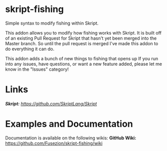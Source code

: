 # skript-fishing
Simple syntax to modify fishing within Skript.


This addon allows you to modify how fishing works with Skript.
It is built off of an existing Pull Request for Skript that hasn't
yet been merged into the Master branch. So until the pull request is
merged I've made this addon to do everything it can do.

This addon adds a bunch of new things to fishing that opens up
If you run into any issues, have questions, or want a new feature added, please let me know in the "Issues" category!

# Links

###### **Skript:** https://github.com/SkriptLang/Skript

# Examples and Documentation

Documentation is available on the following wikis:
**GitHub Wiki:** https://github.com/Fusezion/skript-fishing/wiki


<!--- [![SkriptHubViewTheDocs](http://skripthub.net/static/addon/ViewTheDocsButton.png)](http://skripthub.net/docs/?addon=skript-fishing) --->
